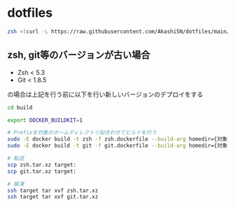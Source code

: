 # dotfiles

```bash
zsh <(curl -L https://raw.githubusercontent.com/AkashiSN/dotfiles/main/setup.zsh)
```

## zsh, git等のバージョンが古い場合

- Zsh < 5.3
- Git < 1.8.5

の場合は上記を行う前に以下を行い新しいバージョンのデプロイをする

```bash
cd build

export DOCKER_BUILDKIT=1

# Prefixを対象のホームディレクトリ似合わせてビルドを行う
sudo -E docker build -t zsh -f zsh.dockerfile --build-arg homedir={対象のホームディレクトリ} --output type=local,dest=. .
sudo -E docker build -t git -f git.dockerfile --build-arg homedir={対象のホームディレクトリ} --output type=local,dest=. .

# 転送
scp zsh.tar.xz target:
scp git.tar.xz target:

# 解凍
ssh target tar xvf zsh.tar.xz
ssh target tar xvf git.tar.xz
```
